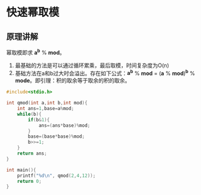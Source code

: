 # 快速幂取模
## 原理讲解
幂取模即求 **a<sup>b<sup>** % **mod**。
1. 最基础的方法是可以通过循环累乘，最后取模，时间复杂度为O(n)
2. 基础方法在a和b过大时会溢出。存在如下公式：**a<sup>b<sup>** % **mod** = (**a** % **mod**)**<sup>b<sup>** % **mode**。即引理：积的取余等于取余的积的取余。

``` C
#include<stdio.h>

int qmod(int a,int b,int mod){
    int ans=1,base=a%mod;
    while(b){
        if(b&1){
            ans=(ans*base)%mod;
        }
        base=(base*base)%mod;
        b>>=1;
    }
    return ans;
}

int main(){
    printf("%d\n", qmod(2,4,12));
    return 0;
}
```
